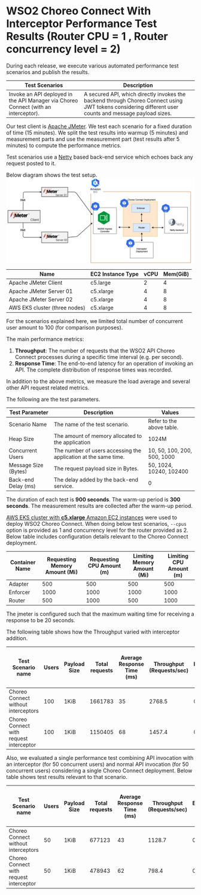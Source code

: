 # WSO2 Choreo Connect With Interceptor Performance Test Results (Router CPU = 1 , Router concurrency level = 2)

During each release, we execute various automated performance test scenarios and publish the results.

| Test Scenarios | Description |
| --- | --- |
| Invoke an API deployed in the API Manager via Choreo Connect (with an interceptor). | A secured API, which directly invokes the backend through Choreo Connect using JWT tokens considering different user counts and message payload sizes. |

Our test client is [Apache JMeter](https://jmeter.apache.org/index.html). We test each scenario for a fixed duration of
time (15 minutes). We split the test results into warmup (5 minutes) and measurement parts and use the measurement part (test results after 5 minutes) to compute the
performance metrics.

Test scenarios use a [Netty](https://netty.io/) based back-end service which echoes back any request
posted to it.

Below diagram shows the test setup.
![picture](images/inteceptorDiagram.png)

| Name                          | EC2 Instance Type | vCPU | Mem(GiB) |
| ----------------------------- | ----------------- | ---- | -------- |
| Apache JMeter Client          | c5.large          | 2    | 4        |
| Apache JMeter Server 01       | c5.xlarge         | 4    | 8        |
| Apache JMeter Server 02       | c5.xlarge         | 4    | 8        |
| AWS EKS cluster (three nodes) | c5.xlarge         | 4    | 8        |

For the scenarios explained here, we limited total number of concurrent user amount to 100 (for comparison purposes).

The main performance metrics:

1. **Throughput**: The number of requests that the WSO2 API Choreo Connect processes during a specific time interval (e.g. per second).
2. **Response Time**: The end-to-end latency for an operation of invoking an API. The complete distribution of response times was recorded.

In addition to the above metrics, we measure the load average and several other API request related metrics.

The following are the test parameters.

| Test Parameter       | Description                                                     | Values                      |
| -------------------- | --------------------------------------------------------------- | --------------------------- |
| Scenario Name        | The name of the test scenario.                                  | Refer to the above table.   |
| Heap Size            | The amount of memory allocated to the application               | 1024M                       |
| Concurrent Users     | The number of users accessing the application at the same time. | 10, 50, 100, 200, 500, 1000 |
| Message Size (Bytes) | The request payload size in Bytes.                              | 50, 1024, 10240, 102400     |
| Back-end Delay (ms)  | The delay added by the back-end service.                        | 0                           |

The duration of each test is **900 seconds**. The warm-up period is **300 seconds**.
The measurement results are collected after the warm-up period.

[AWS EKS cluster with **c5.xlarge** Amazon EC2 instances](https://aws.amazon.com/eks/?nc2=type_a) were used to deploy WSO2 Choreo Connect.
When doing below test scenarios, `--cpus` option is provided as 1 and concurrency level for the router provided as 2. Below table includes
configuration details relevant to the Choreo Connect deployment.

|Container Name|Requesting Memory Amount (Mi)|Requesting CPU Amount (m)|Limiting Memory Amount (Mi)|Limiting CPU Amount (m)|
|--------------|-----------------------------|-------------------------|---------------------------|-----------------------|
|Adapter       |500                          |500                      |500                        |500                    |
|Enforcer      |1000                         |1000                     |1000                       |1000                   |
|Router        |500                          |1000                     |500                        |1000                   |


The jmeter is configured such that the maximum waiting time for receiving a response to be 20 seconds.

The following table shows how the Throughput varied with interceptor addition.

|               Test Scenario name        | Users | Payload Size | Total requests | Average Response Time (ms) | Throughput (Requests/sec) | Error % | Error Count | Little's law verification | 90th Percentile of Response Time (ms) | 95th Percentile of Response Time (ms) | 99th Percentile of Response Time (ms) |
| --------------------------------------- | ----- | ------------ | -------------- | -------------------------- | ------------------------- | ------- | ----------- | ------------------------- | ------------------------------------- | ------------------------------------- | ------------------------------------- |
| Choreo Connect without interceptors     | 100   | 1KiB         | 1661783        | 35                         | 2768.5                    | 0       | 0           | 96.8975                   | 72                                    | 75                                    | 80                                    |
| Choreo Connect with request interceptor | 100   | 1KiB         | 1150405        | 68                         | 1457.4                    | 0       | 0           | 99.1032                   | 102                                   | 106                                   | 152                                   |

Also, we evaluated a single performance test combining API invocation with an interceptor (for 50 concurrent users) and normal API invocation (for 50 concurrent users) considering a single Choreo Connect deployment. Below table shows test results relevant to that scenario.

|Test Scenario name                       | Users | Payload Size | Total requests | Average Response Time (ms) | Throughput (Requests/sec) | Error % | Error Count | Little's law verification | 90th Percentile of Response Time (ms) | 95th Percentile of Response Time (ms) | 99th Percentile of Response Time (ms) |
| --------------------------------------- | ----- | ------------ | -------------- | -------------------------- | ------------------------- | ------- | ----------- | ------------------------- | ------------------------------------- | ------------------------------------- | ------------------------------------- |
| Choreo Connect without interceptors     | 50    | 1KiB         | 677123         | 43                         | 1128.7                    | 0       |             | 48.5341                   | 75                                    | 78                                    | 82                                    |
| Choreo Connect with request interceptor | 50    | 1KiB         | 478943         | 62                         | 798.4                     | 0       |             | 49.5008                   | 87                                    | 89                                    | 95                                    |
